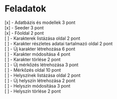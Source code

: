 # Feladatok

[x] - Adatbázis és modellek 3 pont  
[x] - Seeder 3 pont  
[x] - Főoldal 2 pont  
[ ] - Karakterek listázása oldal 2 pont  
[ ] - Karakter részletes adatai tartalmazó oldal 2 pont  
[ ] - Új karakter létrehozása 6 pont  
[ ] - Karakter módosítása 4 pont  
[ ] - Karakter törlése 2 pont  
[ ] - Új mérkőzés létrehozása 3 pont  
[ ] - Mérkőzés oldal 10 pont  
[ ] - Helyszínek listázása oldal 2 pont  
[ ] - Új helyszín létrehozása 2 pont  
[ ] - Helyszín módosítása 3 pont  
[ ] - Helyszín törlése 2 pont  
